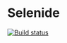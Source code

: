 # Selenide

[![Build status](https://ci.appveyor.com/api/projects/status/0dn1ar0fb6l2lusm/branch/main?svg=true)](https://ci.appveyor.com/project/ParfinenkoEkaterina/selenide/branch/main)
